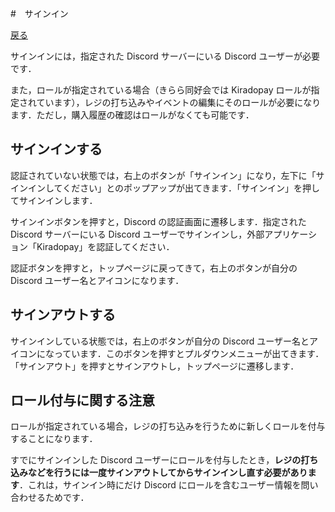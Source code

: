 #　サインイン

[戻る](index.md)

サインインには，指定された Discord サーバーにいる Discord ユーザーが必要です．

また，ロールが指定されている場合（きらら同好会では Kiradopay ロールが指定されています），レジの打ち込みやイベントの編集にそのロールが必要になります．ただし，購入履歴の確認はロールがなくても可能です．

## サインインする

認証されていない状態では，右上のボタンが「サインイン」になり，左下に「サインインしてください」とのポップアップが出てきます．「サインイン」を押してサインインします．

サインインボタンを押すと，Discord の認証画面に遷移します．指定された Discord サーバーにいる Discord ユーザーでサインインし，外部アプリケーション「Kiradopay」を認証してください．

認証ボタンを押すと，トップページに戻ってきて，右上のボタンが自分の Discord ユーザー名とアイコンになります．

## サインアウトする

サインインしている状態では，右上のボタンが自分の Discord ユーザー名とアイコンになっています．このボタンを押すとプルダウンメニューが出てきます．「サインアウト」を押すとサインアウトし，トップページに遷移します．

## ロール付与に関する注意

ロールが指定されている場合，レジの打ち込みを行うために新しくロールを付与することになります．

すでにサインインした Discord ユーザーにロールを付与したとき，**レジの打ち込みなどを行うには一度サインアウトしてからサインインし直す必要があります**．これは，サインイン時にだけ Discord にロールを含むユーザー情報を問い合わせるためです．
